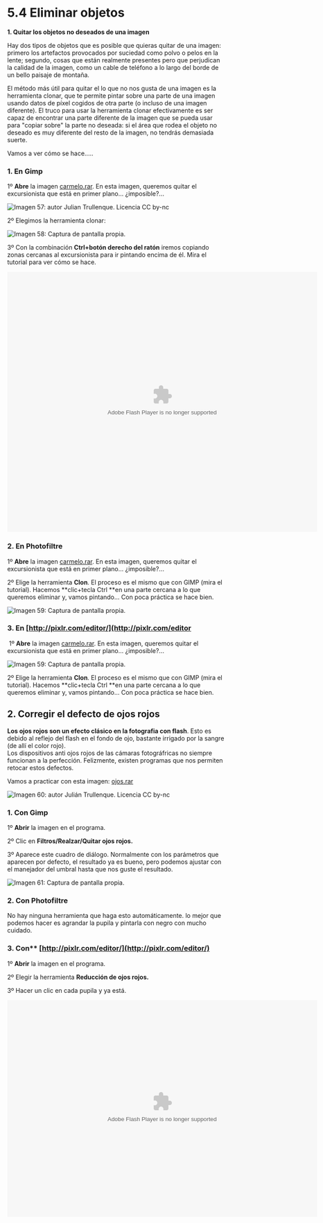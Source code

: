 # 5.4 Eliminar objetos

**1\. Quitar los objetos no deseados de una imagen**

Hay dos tipos de objetos que es posible que quieras quitar de una imagen: primero los artefactos provocados por suciedad como polvo o pelos en la lente; segundo, cosas que están realmente presentes pero que perjudican la calidad de la imagen, como un cable de teléfono a lo largo del borde de un bello paisaje de montaña.

El método más útil para quitar el lo que no nos gusta de una imagen es la herramienta clonar, que te permite pintar sobre una parte de una imagen usando datos de píxel cogidos de otra parte (o incluso de una imagen diferente). El truco para usar la herramienta clonar efectivamente es ser capaz de encontrar una parte diferente de la imagen que se pueda usar para "copiar sobre" la parte no deseada: si el área que rodea el objeto no deseado es muy diferente del resto de la imagen, no tendrás demasiada suerte.

Vamos a ver cómo se hace.....

### 1\. En Gimp

1º **Abre** la imagen [carmelo.rar](carmelo.rar). En esta imagen, queremos quitar el excursionista que está en primer plano... ¿imposible?...


![Imagen 57: autor Julian Trullenque. Licencia CC by-nc](img/carmelo.jpg)




2º Elegimos la herramienta clonar: 


![Imagen 58: Captura de pantalla propia.](img/clonar.jpg)




3º Con la combinación **Ctrl+botón derecho del ratón** iremos copiando zonas cercanas al excursionista para ir pintando encima de él. Mira el tutorial para ver cómo se hace.

<object type="application/x-shockwave-flash" data="http://aularagon.catedu.es/materialesaularagon2013/imagen/clonar.swf" width="715" height="600"><param name="src" value="http://aularagon.catedu.es/materialesaularagon2013/imagen/clonar.swf"></object>

### 2\. En Photofiltre

1º **Abre** la imagen [carmelo.rar](carmelo.rar). En esta imagen, queremos quitar el excursionista que está en primer plano... ¿imposible?...

2º Elige la herramienta **Clon**. El proceso es el mismo que con GIMP (mira el tutorial). Hacemos **clic+tecla Ctrl **en una parte cercana a lo que queremos eliminar y, vamos pintando... Con poca práctica se hace bien.


![Imagen 59: Captura de pantalla propia.](img/clon.jpg)




### 3\. En [http://pixlr.com/editor/](http://pixlr.com/editor

 1º **Abre** la imagen [carmelo.rar](carmelo.rar). En esta imagen, queremos quitar el excursionista que está en primer plano... ¿imposible?...


![Imagen 59: Captura de pantalla propia.](img/clon2.jpg)




2º Elige la herramienta **Clon**. El proceso es el mismo que con GIMP (mira el tutorial). Hacemos **clic+tecla Ctrl **en una parte cercana a lo que queremos eliminar y, vamos pintando... Con poca práctica se hace bien.

## 2\. Corregir el defecto de ojos rojos

**Los ojos rojos son un efecto clásico en la fotografia con flash**. Esto es debido al reflejo del flash en el fondo de ojo, bastante irrigado por la sangre (de allí el color rojo).   
Los dispositivos anti ojos rojos de las cámaras fotográfricas no siempre funcionan a la perfección. Felizmente, existen programas que nos permiten retocar estos defectos.

Vamos a practicar con esta imagen: [ojos.rar](ojos.rar)


![Imagen 60: autor Julián Trullenque. Licencia CC by-nc](img/ojos.jpg)




### 1\. Con Gimp

1º **Abrir** la imagen en el programa.

2º Clic en **Filtros/Realzar/Quitar ojos rojos.**

3º Aparece este cuadro de diálogo. Normalmente con los parámetros que aparecen por defecto, el resultado ya es bueno, pero podemos ajustar con el manejador del umbral hasta que nos guste el resultado.


![Imagen 61: Captura de pantalla propia.](img/ojos2.jpg)




### 2\. Con Photofiltre

No hay ninguna herramienta que haga esto automáticamente. lo mejor que podemos hacer es agrandar la pupila y pintarla con negro con mucho cuidado.

### 3\. Con** [http://pixlr.com/editor/](http://pixlr.com/editor/)

1º **Abrir** la imagen en el programa.

2º Elegir la herramienta **Reducción de ojos rojos.**

3º Hacer un clic en cada pupila y ya está.

<object type="application/x-shockwave-flash" data="http://aularagon.catedu.es/materialesaularagon2013/imagen/ojos.swf" width="715" height="500"><param name="src" value="http://aularagon.catedu.es/materialesaularagon2013/imagen/ojos.swf"></object>

